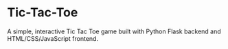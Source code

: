 # Tic-Tac-Toe
A simple, interactive Tic Tac Toe game built with Python Flask backend and HTML/CSS/JavaScript frontend.
